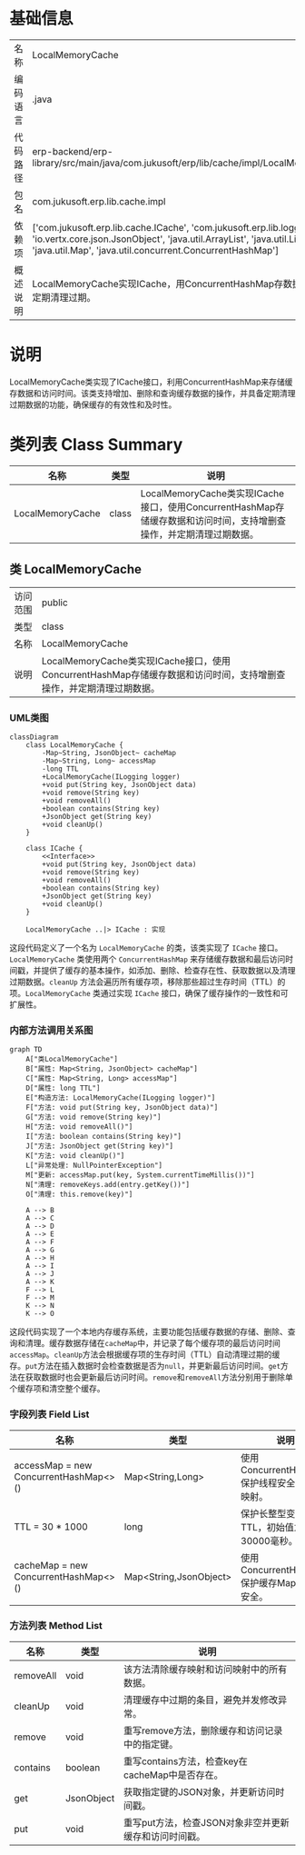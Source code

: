 # 基础信息

|      |      |
|------|------|
| 名称 | LocalMemoryCache |
| 编码语言 | .java |
| 代码路径 | erp-backend/erp-library/src/main/java/com.jukusoft/erp/lib/cache/impl/LocalMemoryCache.java |
| 包名 | com.jukusoft.erp.lib.cache.impl |
| 依赖项 | ['com.jukusoft.erp.lib.cache.ICache', 'com.jukusoft.erp.lib.logging.ILogging', 'io.vertx.core.json.JsonObject', 'java.util.ArrayList', 'java.util.List', 'java.util.Map', 'java.util.concurrent.ConcurrentHashMap'] |
| 概述说明 | LocalMemoryCache实现ICache，用ConcurrentHashMap存数据，支持增删查，定期清理过期。 |

# 说明

LocalMemoryCache类实现了ICache接口，利用ConcurrentHashMap来存储缓存数据和访问时间。该类支持增加、删除和查询缓存数据的操作，并具备定期清理过期数据的功能，确保缓存的有效性和及时性。

# 类列表 Class Summary

| 名称   | 类型  | 说明 |
|-------|------|-------------|
| LocalMemoryCache | class | LocalMemoryCache类实现ICache接口，使用ConcurrentHashMap存储缓存数据和访问时间，支持增删查操作，并定期清理过期数据。 |



## 类 LocalMemoryCache

|      |      |
|------|------|
| 访问范围 | public |
| 类型 | class |
| 名称 | LocalMemoryCache |
| 说明 | LocalMemoryCache类实现ICache接口，使用ConcurrentHashMap存储缓存数据和访问时间，支持增删查操作，并定期清理过期数据。 |


### UML类图

```mermaid
classDiagram
    class LocalMemoryCache {
        -Map~String, JsonObject~ cacheMap
        -Map~String, Long~ accessMap
        -long TTL
        +LocalMemoryCache(ILogging logger)
        +void put(String key, JsonObject data)
        +void remove(String key)
        +void removeAll()
        +boolean contains(String key)
        +JsonObject get(String key)
        +void cleanUp()
    }

    class ICache {
        <<Interface>>
        +void put(String key, JsonObject data)
        +void remove(String key)
        +void removeAll()
        +boolean contains(String key)
        +JsonObject get(String key)
        +void cleanUp()
    }

    LocalMemoryCache ..|> ICache : 实现
```

这段代码定义了一个名为 `LocalMemoryCache` 的类，该类实现了 `ICache` 接口。`LocalMemoryCache` 类使用两个 `ConcurrentHashMap` 来存储缓存数据和最后访问时间戳，并提供了缓存的基本操作，如添加、删除、检查存在性、获取数据以及清理过期数据。`cleanUp` 方法会遍历所有缓存项，移除那些超过生存时间（TTL）的项。`LocalMemoryCache` 类通过实现 `ICache` 接口，确保了缓存操作的一致性和可扩展性。


### 内部方法调用关系图

```mermaid
graph TD
    A["类LocalMemoryCache"]
    B["属性: Map<String, JsonObject> cacheMap"]
    C["属性: Map<String, Long> accessMap"]
    D["属性: long TTL"]
    E["构造方法: LocalMemoryCache(ILogging logger)"]
    F["方法: void put(String key, JsonObject data)"]
    G["方法: void remove(String key)"]
    H["方法: void removeAll()"]
    I["方法: boolean contains(String key)"]
    J["方法: JsonObject get(String key)"]
    K["方法: void cleanUp()"]
    L["异常处理: NullPointerException"]
    M["更新: accessMap.put(key, System.currentTimeMillis())"]
    N["清理: removeKeys.add(entry.getKey())"]
    O["清理: this.remove(key)"]

    A --> B
    A --> C
    A --> D
    A --> E
    A --> F
    A --> G
    A --> H
    A --> I
    A --> J
    A --> K
    F --> L
    F --> M
    K --> N
    K --> O
```

这段代码实现了一个本地内存缓存系统，主要功能包括缓存数据的存储、删除、查询和清理。缓存数据存储在`cacheMap`中，并记录了每个缓存项的最后访问时间`accessMap`。`cleanUp`方法会根据缓存项的生存时间（TTL）自动清理过期的缓存。`put`方法在插入数据时会检查数据是否为`null`，并更新最后访问时间。`get`方法在获取数据时也会更新最后访问时间。`remove`和`removeAll`方法分别用于删除单个缓存项和清空整个缓存。

### 字段列表 Field List

| 名称  | 类型  | 说明 |
|-------|-------|------|
| accessMap = new ConcurrentHashMap<>() | Map<String,Long> | 使用ConcurrentHashMap保护线程安全的访问映射。 |
| TTL = 30 * 1000 | long | 保护长整型变量TTL，初始值为30000毫秒。 |
| cacheMap = new ConcurrentHashMap<>() | Map<String,JsonObject> | 使用ConcurrentHashMap保护缓存Map的线程安全。 |

### 方法列表 Method List

| 名称  | 类型  | 说明 |
|-------|-------|------|
| removeAll | void | 该方法清除缓存映射和访问映射中的所有数据。 |
| cleanUp | void | 清理缓存中过期的条目，避免并发修改异常。 |
| remove | void | 重写remove方法，删除缓存和访问记录中的指定键。 |
| contains | boolean | 重写contains方法，检查key在cacheMap中是否存在。 |
| get | JsonObject | 获取指定键的JSON对象，并更新访问时间戳。 |
| put | void | 重写put方法，检查JSON对象非空并更新缓存和访问时间戳。 |




